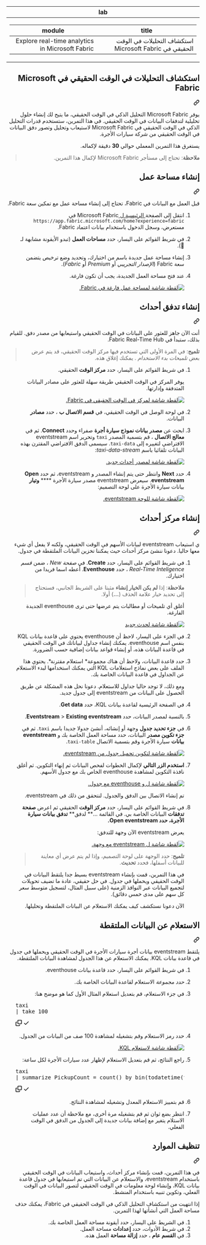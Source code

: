 <div class="Box-sc-g0xbh4-0 eoaCFS js-snippet-clipboard-copy-unpositioned undefined" data-hpc="true"><article class="markdown-body entry-content container-lg" itemprop="text"><div dir="rtl"><markdown-accessiblity-table data-catalyst=""><table>
  <thead>
  <tr>
  <th>lab</th>
  </tr>
  </thead>
  <tbody>
  <tr>
  <td><div dir="rtl"><table>
  <thead>
  <tr>
  <th>title</th>
  <th>module</th>
  </tr>
  </thead>
  <tbody>
  <tr>
  <td><div dir="rtl">استكشاف التحليلات في الوقت الحقيقي في Microsoft Fabric</div></td>
  <td><div dir="rtl">Explore real-time analytics in Microsoft Fabric</div></td>
  </tr>
  </tbody>
</table>
</div></td>
  </tr>
  </tbody>
</table></markdown-accessiblity-table>

<div class="markdown-heading" dir="rtl"><h1 tabindex="-1" class="heading-element" dir="rtl">استكشاف التحليلات في الوقت الحقيقي في Microsoft Fabric</h1><a id="user-content-استكشاف-التحليلات-في-الوقت-الحقيقي-في-microsoft-fabric" class="anchor" aria-label="Permalink: استكشاف التحليلات في الوقت الحقيقي في Microsoft Fabric" href="#استكشاف-التحليلات-في-الوقت-الحقيقي-في-microsoft-fabric"><svg class="octicon octicon-link" viewBox="0 0 16 16" version="1.1" width="16" height="16" aria-hidden="true"><path d="m7.775 3.275 1.25-1.25a3.5 3.5 0 1 1 4.95 4.95l-2.5 2.5a3.5 3.5 0 0 1-4.95 0 .751.751 0 0 1 .018-1.042.751.751 0 0 1 1.042-.018 1.998 1.998 0 0 0 2.83 0l2.5-2.5a2.002 2.002 0 0 0-2.83-2.83l-1.25 1.25a.751.751 0 0 1-1.042-.018.751.751 0 0 1-.018-1.042Zm-4.69 9.64a1.998 1.998 0 0 0 2.83 0l1.25-1.25a.751.751 0 0 1 1.042.018.751.751 0 0 1 .018 1.042l-1.25 1.25a3.5 3.5 0 1 1-4.95-4.95l2.5-2.5a3.5 3.5 0 0 1 4.95 0 .751.751 0 0 1-.018 1.042.751.751 0 0 1-1.042.018 1.998 1.998 0 0 0-2.83 0l-2.5 2.5a1.998 1.998 0 0 0 0 2.83Z"></path></svg></a></div>
<p dir="rtl">يوفر Microsoft Fabric التحليل الذكي في الوقت الحقيقي، ما يتيح لك إنشاء حلول تحليلية لتدفقات البيانات في الوقت الحقيقي. في هذا التمرين، ستستخدم قدرات التحليل الذكي في الوقت الحقيقي في Microsoft Fabric لاستيعاب وتحليل وتصور دفق البيانات في الوقت الحقيقي من شركة سيارات الأجرة.</p>
<p dir="rtl">يستغرق هذا التمرين المعملي حوالي <strong>30</strong> دقيقة لإكماله.</p>
<blockquote>
<p dir="rtl"><strong>ملاحظة</strong>: تحتاج إلى مستأجر <a href="https://learn.microsoft.com/fabric/get-started/fabric-trial" rel="nofollow"></a> Microsoft Fabric لإكمال هذا التمرين.</p>
</blockquote>
<div class="markdown-heading" dir="rtl"><h2 tabindex="-1" class="heading-element" dir="rtl">إنشاء مساحة عمل</h2><a id="user-content-إنشاء-مساحة-عمل" class="anchor" aria-label="Permalink: إنشاء مساحة عمل" href="#إنشاء-مساحة-عمل"><svg class="octicon octicon-link" viewBox="0 0 16 16" version="1.1" width="16" height="16" aria-hidden="true"><path d="m7.775 3.275 1.25-1.25a3.5 3.5 0 1 1 4.95 4.95l-2.5 2.5a3.5 3.5 0 0 1-4.95 0 .751.751 0 0 1 .018-1.042.751.751 0 0 1 1.042-.018 1.998 1.998 0 0 0 2.83 0l2.5-2.5a2.002 2.002 0 0 0-2.83-2.83l-1.25 1.25a.751.751 0 0 1-1.042-.018.751.751 0 0 1-.018-1.042Zm-4.69 9.64a1.998 1.998 0 0 0 2.83 0l1.25-1.25a.751.751 0 0 1 1.042.018.751.751 0 0 1 .018 1.042l-1.25 1.25a3.5 3.5 0 1 1-4.95-4.95l2.5-2.5a3.5 3.5 0 0 1 4.95 0 .751.751 0 0 1-.018 1.042.751.751 0 0 1-1.042.018 1.998 1.998 0 0 0-2.83 0l-2.5 2.5a1.998 1.998 0 0 0 0 2.83Z"></path></svg></a></div>
<p dir="rtl">قبل العمل مع البيانات في Fabric، تحتاج إلى إنشاء مساحة عمل مع تمكين سعة Fabric.</p>
<ol dir="rtl">
<li>
<p dir="rtl">انتقل إلى الصفحة<a href="https://app.fabric.microsoft.com/home?experience=fabric" rel="nofollow"> الرئيسية ل </a>Microsoft Fabric في <code>https://app.fabric.microsoft.com/home?experience=fabric</code> مستعرض، وسجل الدخول باستخدام بيانات اعتماد Fabric.</p>
</li>
<li>
<p dir="rtl">في شريط القوائم على اليسار، حدد <strong>مساحات العمل</strong> (تبدو الأيقونة مشابهة لـ ).</p>
</li>
<li>
<p dir="rtl">إنشاء مساحة عمل جديدة باسم من اختيارك، وتحديد وضع ترخيص يتضمن سعة Fabric (<em>الإصدار التجريبي</em> أو <em>Premium</em> أو <em>Fabric</em>).</p>
</li>
<li>
<p dir="rtl">عند فتح مساحة العمل الجديدة، يجب أن تكون فارغة.</p>
<p dir="rtl"><a target="_blank" rel="noopener noreferrer" href="https://github.com/MicrosoftLearning/DP-900T00A-Azure-Data-Fundamentals.ar-sa/blob/main/Instructions/Labs/images/new-workspace.png"><img src="https://github.com/MicrosoftLearning/DP-900T00A-Azure-Data-Fundamentals.ar-sa/blob/main/Instructions/Labs/images/new-workspace.png" alt="لقطة شاشة لمساحة عمل فارغة في Fabric." style="max-width: 100%;"></a></p>
</li>
</ol>
<div class="markdown-heading" dir="rtl"><h2 tabindex="-1" class="heading-element" dir="rtl">إنشاء تدفق أحداث</h2><a id="user-content-إنشاء-تدفق-أحداث" class="anchor" aria-label="Permalink: إنشاء تدفق أحداث" href="#إنشاء-تدفق-أحداث"><svg class="octicon octicon-link" viewBox="0 0 16 16" version="1.1" width="16" height="16" aria-hidden="true"><path d="m7.775 3.275 1.25-1.25a3.5 3.5 0 1 1 4.95 4.95l-2.5 2.5a3.5 3.5 0 0 1-4.95 0 .751.751 0 0 1 .018-1.042.751.751 0 0 1 1.042-.018 1.998 1.998 0 0 0 2.83 0l2.5-2.5a2.002 2.002 0 0 0-2.83-2.83l-1.25 1.25a.751.751 0 0 1-1.042-.018.751.751 0 0 1-.018-1.042Zm-4.69 9.64a1.998 1.998 0 0 0 2.83 0l1.25-1.25a.751.751 0 0 1 1.042.018.751.751 0 0 1 .018 1.042l-1.25 1.25a3.5 3.5 0 1 1-4.95-4.95l2.5-2.5a3.5 3.5 0 0 1 4.95 0 .751.751 0 0 1-.018 1.042.751.751 0 0 1-1.042.018 1.998 1.998 0 0 0-2.83 0l-2.5 2.5a1.998 1.998 0 0 0 0 2.83Z"></path></svg></a></div>
<p dir="rtl">أنت الآن جاهز للعثور على البيانات في الوقت الحقيقي واستيعابها من مصدر دفق. للقيام بذلك، ستبدأ في Fabric Real-Time Hub.</p>
<blockquote>
<p dir="rtl"><strong>تلميح</strong>: في المرة الأولى التي تستخدم فيها مركز الوقت الحقيقي، قد يتم عرض بعض <em>تلميحات بدء الاستخدام</em> . يمكنك إغلاق هذه.</p>
</blockquote>
<ol dir="rtl">
<li>
<p dir="rtl">في شريط القوائم على اليسار، حدد <strong>مركز الوقت</strong> الحقيقي.</p>
<p dir="rtl">يوفر المركز في الوقت الحقيقي طريقة سهلة للعثور على مصادر البيانات المتدفقة وإدارتها.</p>
<p dir="rtl"><a target="_blank" rel="noopener noreferrer" href="https://github.com/MicrosoftLearning/DP-900T00A-Azure-Data-Fundamentals.ar-sa/blob/main/Instructions/Labs/images/real-time-hub.png"><img src="https://github.com/MicrosoftLearning/DP-900T00A-Azure-Data-Fundamentals.ar-sa/blob/main/Instructions/Labs/images/real-time-hub.png" alt="لقطة شاشة لمركز في الوقت الحقيقي في Fabric." style="max-width: 100%;"></a></p>
</li>
<li>
<p dir="rtl">في لوحة الوصل في الوقت الحقيقي، في <strong>قسم الاتصال ب</strong> ، حدد <strong>مصادر</strong> البيانات.</p>
</li>
<li>
<p dir="rtl">ابحث عن <strong>مصدر بيانات نموذج سيارة أجرة</strong> صفراء وحدد <strong>Connect</strong>. ثم في <strong>معالج الاتصال</strong> ، قم بتسمية المصدر <code>taxi</code> وتحرير اسم eventstream الافتراضي لتغييره إلى <code>taxi-data</code>. سيسمى الدفق الافتراضي المقترن بهذه البيانات تلقائيا باسم <em>taxi-data-stream</em>:</p>
<p dir="rtl"><a target="_blank" rel="noopener noreferrer" href="https://github.com/MicrosoftLearning/DP-900T00A-Azure-Data-Fundamentals.ar-sa/blob/main/Instructions/Labs/images/name-eventstream.png"><img src="https://github.com/MicrosoftLearning/DP-900T00A-Azure-Data-Fundamentals.ar-sa/blob/main/Instructions/Labs/images/name-eventstream.png" alt="لقطة شاشة لمصدر أحداث جديد." style="max-width: 100%;"></a></p>
</li>
<li>
<p dir="rtl">حدد <strong>Next</strong> وانتظر حتى يتم إنشاء المصدر و eventstream، ثم حدد <strong>Open eventstream</strong>. سيعرض eventstream مصدر سيارة الأجرة **** <strong>وتيار</strong> بيانات سيارة الأجرة على لوحة التصميم:</p>
<p dir="rtl"><a target="_blank" rel="noopener noreferrer" href="https://github.com/MicrosoftLearning/DP-900T00A-Azure-Data-Fundamentals.ar-sa/blob/main/Instructions/Labs/images/new-taxi-stream.png"><img src="https://github.com/MicrosoftLearning/DP-900T00A-Azure-Data-Fundamentals.ar-sa/blob/main/Instructions/Labs/images/new-taxi-stream.png" alt="لقطة شاشة للوحة eventstream." style="max-width: 100%;"></a></p>
</li>
</ol>
<div class="markdown-heading" dir="rtl"><h2 tabindex="-1" class="heading-element" dir="rtl">إنشاء مركز أحداث</h2><a id="user-content-إنشاء-مركز-أحداث" class="anchor" aria-label="Permalink: إنشاء مركز أحداث" href="#إنشاء-مركز-أحداث"><svg class="octicon octicon-link" viewBox="0 0 16 16" version="1.1" width="16" height="16" aria-hidden="true"><path d="m7.775 3.275 1.25-1.25a3.5 3.5 0 1 1 4.95 4.95l-2.5 2.5a3.5 3.5 0 0 1-4.95 0 .751.751 0 0 1 .018-1.042.751.751 0 0 1 1.042-.018 1.998 1.998 0 0 0 2.83 0l2.5-2.5a2.002 2.002 0 0 0-2.83-2.83l-1.25 1.25a.751.751 0 0 1-1.042-.018.751.751 0 0 1-.018-1.042Zm-4.69 9.64a1.998 1.998 0 0 0 2.83 0l1.25-1.25a.751.751 0 0 1 1.042.018.751.751 0 0 1 .018 1.042l-1.25 1.25a3.5 3.5 0 1 1-4.95-4.95l2.5-2.5a3.5 3.5 0 0 1 4.95 0 .751.751 0 0 1-.018 1.042.751.751 0 0 1-1.042.018 1.998 1.998 0 0 0-2.83 0l-2.5 2.5a1.998 1.998 0 0 0 0 2.83Z"></path></svg></a></div>
<p dir="rtl">ي استيعاب eventstream لبيانات الأسهم في الوقت الحقيقي، ولكنه لا يفعل أي شيء معها حاليا. دعونا ننشئ مركز أحداث حيث يمكننا تخزين البيانات الملتقطة في جدول.</p>
<ol dir="rtl">
<li>
<p dir="rtl">في شريط القوائم على اليسار، حدد <strong>Create</strong>. في <em>صفحة New</em> ، ضمن <em>قسم Real-Time Inteligence</em> ، حدد <strong>Eventhouse</strong>. أعطه اسما فريدا من اختيارك.</p>
<blockquote>
<p dir="rtl"><strong>ملاحظة</strong>: إذا <strong>لم يكن الخيار إنشاء</strong> مثبتا على الشريط الجانبي، فستحتاج إلى تحديد خيار علامة الحذف (<strong>...</strong>) أولا.</p>
</blockquote>
<p dir="rtl">أغلق أي تلميحات أو مطالبات يتم عرضها حتى ترى eventhouse الجديدة الفارغة.</p>
<p dir="rtl"><a target="_blank" rel="noopener noreferrer" href="https://github.com/MicrosoftLearning/DP-900T00A-Azure-Data-Fundamentals.ar-sa/blob/main/Instructions/Labs/images/create-eventhouse.png"><img src="https://github.com/MicrosoftLearning/DP-900T00A-Azure-Data-Fundamentals.ar-sa/blob/main/Instructions/Labs/images/create-eventhouse.png" alt="لقطة شاشة لحدث جديد" style="max-width: 100%;"></a></p>
</li>
<li>
<p dir="rtl">في الجزء على اليسار، لاحظ أن eventhouse يحتوي على قاعدة بيانات KQL بنفس اسم eventhouse. يمكنك إنشاء جداول لبياناتك في الوقت الحقيقي في قاعدة البيانات هذه، أو إنشاء قواعد بيانات إضافية حسب الضرورة.</p>
</li>
<li>
<p dir="rtl">حدد قاعدة البيانات، ولاحظ أن هناك مجموعة* استعلام مقترنة*. يحتوي هذا الملف على بعض نماذج استعلامات KQL التي يمكنك استخدامها لبدء الاستعلام عن الجداول في قاعدة البيانات الخاصة بك.</p>
<p dir="rtl">ومع ذلك، لا توجد حاليا جداول للاستعلام. دعونا نحل هذه المشكلة عن طريق الحصول على البيانات من eventstream إلى جدول جديد.</p>
</li>
<li>
<p dir="rtl">في الصفحة الرئيسية لقاعدة بيانات KQL، حدد <strong>Get data</strong>.</p>
</li>
<li>
<p dir="rtl">بالنسبة لمصدر البيانات، حدد <strong>Eventstream</strong> &gt; <strong>Existing eventstream</strong>.</p>
</li>
<li>
<p dir="rtl">في <strong>جزء تحديد جدول</strong> وجهة أو إنشائه، أنشئ جدولا جديدا باسم <code>taxi</code>. ثم في <strong>جزء تكوين مصدر</strong> البيانات، حدد مساحة العمل الخاصة بك و <strong>eventstream بيانات</strong> سيارة الأجرة وقم بتسمية الاتصال <code>taxi-table</code>.</p>
<p dir="rtl"><a target="_blank" rel="noopener noreferrer" href="https://github.com/MicrosoftLearning/DP-900T00A-Azure-Data-Fundamentals.ar-sa/blob/main/Instructions/Labs/images/configure-destination.png"><img src="https://github.com/MicrosoftLearning/DP-900T00A-Azure-Data-Fundamentals.ar-sa/blob/main/Instructions/Labs/images/configure-destination.png" alt="لقطة شاشة لتكوين تحميل جدول من eventstream." style="max-width: 100%;"></a></p>
</li>
<li>
<p dir="rtl"><strong>استخدم الزر التالي</strong> لإكمال الخطوات لفحص البيانات ثم إنهاء التكوين. ثم أغلق نافذة التكوين لمشاهدة eventhouse الخاص بك مع جدول الأسهم.</p>
<p dir="rtl"><a target="_blank" rel="noopener noreferrer" href="https://github.com/MicrosoftLearning/DP-900T00A-Azure-Data-Fundamentals.ar-sa/blob/main/Instructions/Labs/images/eventhouse-with-table.png"><img src="https://github.com/MicrosoftLearning/DP-900T00A-Azure-Data-Fundamentals.ar-sa/blob/main/Instructions/Labs/images/eventhouse-with-table.png" alt="لقطة شاشة ل و eventhouse مع جدول." style="max-width: 100%;"></a></p>
<p dir="rtl">تم إنشاء الاتصال بين الدفق والجدول. لنتحقق من ذلك في eventstream.</p>
</li>
<li>
<p dir="rtl">في شريط القوائم على اليسار، حدد <strong>مركز الوقت</strong> الحقيقي ثم اعرض <strong>صفحة تدفقات</strong> البيانات الخاصة بي. في القائمة ...** لدفق** <strong>تدفق بيانات سيارة الأجرة، حدد Open eventstream.</strong></p>
<p dir="rtl">يعرض eventstream الآن وجهة للتدفق:</p>
<p dir="rtl"><a target="_blank" rel="noopener noreferrer" href="https://github.com/MicrosoftLearning/DP-900T00A-Azure-Data-Fundamentals.ar-sa/blob/main/Instructions/Labs/images/eventstream-destination.png"><img src="https://github.com/MicrosoftLearning/DP-900T00A-Azure-Data-Fundamentals.ar-sa/blob/main/Instructions/Labs/images/eventstream-destination.png" alt="لقطة شاشة ل eventstream مع وجهة." style="max-width: 100%;"></a></p>
<blockquote>
<p dir="rtl"><strong>تلميح</strong>: حدد الوجهة على لوحة التصميم، وإذا لم يتم عرض أي معاينة للبيانات أسفلها، فحدد <strong>تحديث</strong>.</p>
</blockquote>
<p dir="rtl">في هذا التمرين، قمت بإنشاء eventstream بسيط جدا يلتقط البيانات في الوقت الحقيقي ويحملها في جدول. في حل حقيقي، عادة ما تضيف تحويلات لتجميع البيانات عبر النوافذ الزمنية (على سبيل المثال، لتسجيل متوسط سعر كل سهم على مدى خمس دقائق).</p>
<p dir="rtl">الآن دعونا نستكشف كيف يمكنك الاستعلام عن البيانات الملتقطة وتحليلها.</p>
</li>
</ol>
<div class="markdown-heading" dir="rtl"><h2 tabindex="-1" class="heading-element" dir="rtl">الاستعلام عن البيانات الملتقطة</h2><a id="user-content-الاستعلام-عن-البيانات-الملتقطة" class="anchor" aria-label="Permalink: الاستعلام عن البيانات الملتقطة" href="#الاستعلام-عن-البيانات-الملتقطة"><svg class="octicon octicon-link" viewBox="0 0 16 16" version="1.1" width="16" height="16" aria-hidden="true"><path d="m7.775 3.275 1.25-1.25a3.5 3.5 0 1 1 4.95 4.95l-2.5 2.5a3.5 3.5 0 0 1-4.95 0 .751.751 0 0 1 .018-1.042.751.751 0 0 1 1.042-.018 1.998 1.998 0 0 0 2.83 0l2.5-2.5a2.002 2.002 0 0 0-2.83-2.83l-1.25 1.25a.751.751 0 0 1-1.042-.018.751.751 0 0 1-.018-1.042Zm-4.69 9.64a1.998 1.998 0 0 0 2.83 0l1.25-1.25a.751.751 0 0 1 1.042.018.751.751 0 0 1 .018 1.042l-1.25 1.25a3.5 3.5 0 1 1-4.95-4.95l2.5-2.5a3.5 3.5 0 0 1 4.95 0 .751.751 0 0 1-.018 1.042.751.751 0 0 1-1.042.018 1.998 1.998 0 0 0-2.83 0l-2.5 2.5a1.998 1.998 0 0 0 0 2.83Z"></path></svg></a></div>
<p dir="rtl">يلتقط eventstream بيانات أجرة سيارات الأجرة في الوقت الحقيقي ويحملها في جدول في قاعدة بيانات KQL. يمكنك الاستعلام عن هذا الجدول لمشاهدة البيانات الملتقطة.</p>
<ol dir="rtl">
<li>
<p dir="rtl">في شريط القوائم على اليسار، حدد قاعدة بيانات eventhouse.</p>
</li>
<li>
<p dir="rtl"><em>حدد مجموعة</em> الاستعلام لقاعدة البيانات الخاصة بك.</p>
</li>
<li>
<p dir="rtl">في جزء الاستعلام، قم بتعديل استعلام المثال الأول كما هو موضح هنا:</p>
</li>
<div class="highlight highlight-source-kusto notranslate position-relative overflow-auto" dir="auto"><pre>taxi
| <span class="pl-k">take</span> <span class="pl-c1">100</span></pre><div class="zeroclipboard-container">
    <clipboard-copy aria-label="Copy" class="ClipboardButton btn btn-invisible js-clipboard-copy m-2 p-0 d-flex flex-justify-center flex-items-center" data-copy-feedback="Copied!" data-tooltip-direction="w" value="taxi
| take 100" tabindex="0" role="button">
      <svg aria-hidden="true" height="16" viewBox="0 0 16 16" version="1.1" width="16" data-view-component="true" class="octicon octicon-copy js-clipboard-copy-icon">
    <path d="M0 6.75C0 5.784.784 5 1.75 5h1.5a.75.75 0 0 1 0 1.5h-1.5a.25.25 0 0 0-.25.25v7.5c0 .138.112.25.25.25h7.5a.25.25 0 0 0 .25-.25v-1.5a.75.75 0 0 1 1.5 0v1.5A1.75 1.75 0 0 1 9.25 16h-7.5A1.75 1.75 0 0 1 0 14.25Z"></path><path d="M5 1.75C5 .784 5.784 0 6.75 0h7.5C15.216 0 16 .784 16 1.75v7.5A1.75 1.75 0 0 1 14.25 11h-7.5A1.75 1.75 0 0 1 5 9.25Zm1.75-.25a.25.25 0 0 0-.25.25v7.5c0 .138.112.25.25.25h7.5a.25.25 0 0 0 .25-.25v-7.5a.25.25 0 0 0-.25-.25Z"></path>
</svg>
      <svg aria-hidden="true" height="16" viewBox="0 0 16 16" version="1.1" width="16" data-view-component="true" class="octicon octicon-check js-clipboard-check-icon color-fg-success d-none">
    <path d="M13.78 4.22a.75.75 0 0 1 0 1.06l-7.25 7.25a.75.75 0 0 1-1.06 0L2.22 9.28a.751.751 0 0 1 .018-1.042.751.751 0 0 1 1.042-.018L6 10.94l6.72-6.72a.75.75 0 0 1 1.06 0Z"></path>
</svg>
    </clipboard-copy>
  </div></div>
</li>
<li>
<p dir="rtl">حدد رمز الاستعلام وقم بتشغيله لمشاهدة 100 صف من البيانات من الجدول.</p>
<p dir="rtl"><a target="_blank" rel="noopener noreferrer" href="https://github.com/MicrosoftLearning/DP-900T00A-Azure-Data-Fundamentals.ar-sa/blob/main/Instructions/Labs/images/kql-stock-query.png"><img src="https://github.com/MicrosoftLearning/DP-900T00A-Azure-Data-Fundamentals.ar-sa/blob/main/Instructions/Labs/images/kql-stock-query.png" alt="لقطة شاشة لاستعلام KQL." style="max-width: 100%;"></a></p>
</li>
<li>
<p dir="rtl">راجع النتائج، ثم قم بتعديل الاستعلام لإظهار عدد سيارات الأجرة لكل ساعة:</p>
</li>
<div class="highlight highlight-source-kusto notranslate position-relative overflow-auto" dir="auto"><pre>taxi
| <span class="pl-k">summarize</span> PickupCount = <span class="pl-c1">count</span>() <span class="pl-k">by</span> <span class="pl-c1">bin</span>(<span class="pl-c1">todatetime</span>(tpep_pickup_datetime), <span class="pl-c1">1</span><span class="pl-c1">h</span>)</pre><div class="zeroclipboard-container">
    <clipboard-copy aria-label="Copy" class="ClipboardButton btn btn-invisible js-clipboard-copy m-2 p-0 d-flex flex-justify-center flex-items-center" data-copy-feedback="Copied!" data-tooltip-direction="w" value="taxi
| summarize PickupCount = count() by bin(todatetime(tpep_pickup_datetime), 1h)" tabindex="0" role="button">
      <svg aria-hidden="true" height="16" viewBox="0 0 16 16" version="1.1" width="16" data-view-component="true" class="octicon octicon-copy js-clipboard-copy-icon">
    <path d="M0 6.75C0 5.784.784 5 1.75 5h1.5a.75.75 0 0 1 0 1.5h-1.5a.25.25 0 0 0-.25.25v7.5c0 .138.112.25.25.25h7.5a.25.25 0 0 0 .25-.25v-1.5a.75.75 0 0 1 1.5 0v1.5A1.75 1.75 0 0 1 9.25 16h-7.5A1.75 1.75 0 0 1 0 14.25Z"></path><path d="M5 1.75C5 .784 5.784 0 6.75 0h7.5C15.216 0 16 .784 16 1.75v7.5A1.75 1.75 0 0 1 14.25 11h-7.5A1.75 1.75 0 0 1 5 9.25Zm1.75-.25a.25.25 0 0 0-.25.25v7.5c0 .138.112.25.25.25h7.5a.25.25 0 0 0 .25-.25v-7.5a.25.25 0 0 0-.25-.25Z"></path>
</svg>
      <svg aria-hidden="true" height="16" viewBox="0 0 16 16" version="1.1" width="16" data-view-component="true" class="octicon octicon-check js-clipboard-check-icon color-fg-success d-none">
    <path d="M13.78 4.22a.75.75 0 0 1 0 1.06l-7.25 7.25a.75.75 0 0 1-1.06 0L2.22 9.28a.751.751 0 0 1 .018-1.042.751.751 0 0 1 1.042-.018L6 10.94l6.72-6.72a.75.75 0 0 1 1.06 0Z"></path>
</svg>
    </clipboard-copy>
  </div></div>
</li>
<li>
<p dir="rtl">قم بتمييز الاستعلام المعدل وتشغيله لمشاهدة النتائج.</p>
</li>
<li>
<p dir="rtl">انتظر بضع ثوان ثم قم بتشغيله مرة أخرى، مع ملاحظة أن عدد عمليات الاستلام يتغير مع إضافة بيانات جديدة إلى الجدول من الدفق في الوقت الفعلي.</p>
</li>
</ol>
<div class="markdown-heading" dir="rtl"><h2 tabindex="-1" class="heading-element" dir="rtl">تنظيف الموارد</h2><a id="user-content-تنظيف-الموارد" class="anchor" aria-label="Permalink: تنظيف الموارد" href="#تنظيف-الموارد"><svg class="octicon octicon-link" viewBox="0 0 16 16" version="1.1" width="16" height="16" aria-hidden="true"><path d="m7.775 3.275 1.25-1.25a3.5 3.5 0 1 1 4.95 4.95l-2.5 2.5a3.5 3.5 0 0 1-4.95 0 .751.751 0 0 1 .018-1.042.751.751 0 0 1 1.042-.018 1.998 1.998 0 0 0 2.83 0l2.5-2.5a2.002 2.002 0 0 0-2.83-2.83l-1.25 1.25a.751.751 0 0 1-1.042-.018.751.751 0 0 1-.018-1.042Zm-4.69 9.64a1.998 1.998 0 0 0 2.83 0l1.25-1.25a.751.751 0 0 1 1.042.018.751.751 0 0 1 .018 1.042l-1.25 1.25a3.5 3.5 0 1 1-4.95-4.95l2.5-2.5a3.5 3.5 0 0 1 4.95 0 .751.751 0 0 1-.018 1.042.751.751 0 0 1-1.042.018 1.998 1.998 0 0 0-2.83 0l-2.5 2.5a1.998 1.998 0 0 0 0 2.83Z"></path></svg></a></div>
<p dir="rtl">في هذا التمرين، قمت بإنشاء مركز أحداث، واستيعاب البيانات في الوقت الحقيقي باستخدام eventstream، والاستعلام عن البيانات التي تم استيعابها في جدول قاعدة بيانات KQL، وإنشاء لوحة معلومات في الوقت الحقيقي لتصور البيانات في الوقت الفعلي، وتكوين تنبيه باستخدام المنشط.</p>
<p dir="rtl">إذا انتهيت من استكشاف التحليل الذكي في الوقت الحقيقي في Fabric، يمكنك حذف مساحة العمل التي أنشأتها لهذا التمرين.</p>
<ol dir="rtl">
<li>في الشريط على اليسار، حدد أيقونة مساحة العمل الخاصة بك.</li>
<li>في شريط الأدوات، حدد <strong>إعدادات</strong> مساحة العمل.</li>
<li>في <strong>القسم عام</strong> ، حدد <strong>إزالة مساحة</strong> العمل هذه.</li>
</ol>
</article></div>

